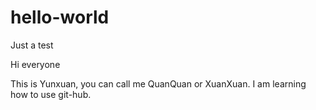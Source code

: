 # hello-world
Just a test

Hi everyone

This is Yunxuan, you can call me QuanQuan or XuanXuan.
I am learning how to use git-hub.



